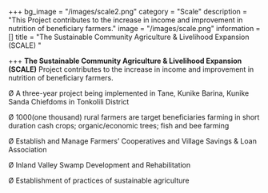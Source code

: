 +++
bg_image = "/images/scale2.png"
category = "Scale"
description = "This Project contributes to the increase in income and improvement in nutrition of beneficiary farmers."
image = "/images/scale.png"
information = []
title = "The Sustainable Community Agriculture & Livelihood Expansion (SCALE) "

+++
**The Sustainable Community Agriculture & Livelihood Expansion (SCALE)** Project contributes to the increase in income and improvement in nutrition of beneficiary farmers.

Ø A three-year project being implemented in Tane, Kunike Barina, Kunike Sanda Chiefdoms in Tonkolili District

Ø 1000(one thousand) rural farmers are target beneficiaries farming in short duration cash crops; organic/economic trees; fish and bee farming

Ø Establish and Manage Farmers’ Cooperatives and Village Savings & Loan Association

Ø Inland Valley Swamp Development and Rehabilitation

Ø Establishment of practices of sustainable agriculture